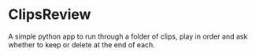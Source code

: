 # ClipsReview
A simple python app to run through a folder of clips, play in order and ask whether to keep or delete at the end of each.
